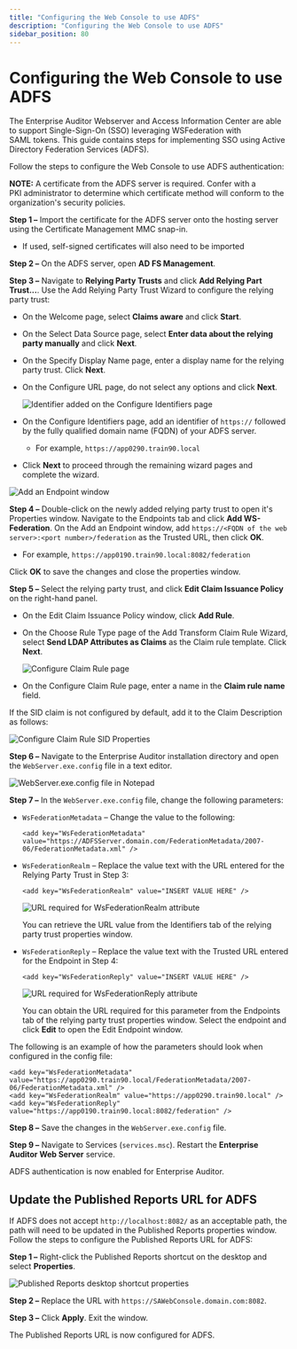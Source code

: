 ```yaml
---
title: "Configuring the Web Console to use ADFS"
description: "Configuring the Web Console to use ADFS"
sidebar_position: 80
---
```


# Configuring the Web Console to use ADFS

The Enterprise Auditor Webserver and Access Information Center are able to support Single-Sign-On
(SSO) leveraging WSFederation with SAML tokens. This guide contains steps for implementing SSO using
Active Directory Federation Services (ADFS).

Follow the steps to configure the Web Console to use ADFS authentication:

**NOTE:** A certificate from the ADFS server is required. Confer with a PKI administrator to
determine which certificate method will conform to the organization's security policies.

**Step 1 –** Import the certificate for the ADFS server onto the hosting server using the
Certificate Management MMC snap-in.

- If used, self-signed certificates will also need to be imported

**Step 2 –** On the ADFS server, open **AD FS Management**.

**Step 3 –** Navigate to **Relying Party Trusts** and click **Add Relying Part Trust...**. Use the
Add Relying Party Trust Wizard to configure the relying party trust:

- On the Welcome page, select **Claims aware** and click **Start**.
- On the Select Data Source page, select **Enter data about the relying party manually** and click
  **Next**.
- On the Specify Display Name page, enter a display name for the relying party trust. Click
  **Next**.
- On the Configure URL page, do not select any options and click **Next**.

    ![Identifier added on the Configure Identifiers page](/img/product_docs/accessanalyzer/11.6/install/application/reports/relyingpartytrustwizardidentifier.webp)

- On the Configure Identifiers page, add an identifier of `https://` followed by the fully qualified
  domain name (FQDN) of your ADFS server.

    - For example, `https://app0290.train90.local`

- Click **Next** to proceed through the remaining wizard pages and complete the wizard.

![Add an Endpoint window](/img/product_docs/accessanalyzer/11.6/install/application/reports/addanendpointwindow.webp)

**Step 4 –** Double-click on the newly added relying party trust to open it's Properties window.
Navigate to the Endpoints tab and click **Add WS-Federation**. On the Add an Endpoint window, add
`https://<FQDN of the web server>:<port number>/federation` as the Trusted URL, then click **OK**.

- For example, `https://app0190.train90.local:8082/federation`

Click **OK** to save the changes and close the properties window.

**Step 5 –** Select the relying party trust, and click **Edit Claim Issuance Policy** on the
right-hand panel.

- On the Edit Claim Issuance Policy window, click **Add Rule**.
- On the Choose Rule Type page of the Add Transform Claim Rule Wizard, select **Send LDAP Attributes
  as Claims** as the Claim rule template. Click **Next**.

    ![Configure Claim Rule page](/img/product_docs/accessanalyzer/11.6/install/application/reports/claimrulenameadfsconfig.webp)

- On the Configure Claim Rule page, enter a name in the **Claim rule name** field.

If the SID claim is not configured by default, add it to the Claim Description as follows:

![Configure Claim Rule SID Properties](/img/product_docs/accessanalyzer/11.6/install/application/reports/claimrulenamesidproperties.webp)

**Step 6 –** Navigate to the Enterprise Auditor installation directory and open the
`WebServer.exe.config` file in a text editor.

![WebServer.exe.config file in Notepad](/img/product_docs/accessanalyzer/11.6/install/application/reports/webserverexeconfigadfs.webp)

**Step 7 –** In the `WebServer.exe.config` file, change the following parameters:

- `WsFederationMetadata` – Change the value to the following:

    ```
    <add key="WsFederationMetadata" value="https://ADFSServer.domain.com/FederationMetadata/2007-06/FederationMetadata.xml" />
    ```

- `WsFederationRealm` – Replace the value text with the URL entered for the Relying Party Trust in
  Step 3:

    ```
    <add key="WsFederationRealm" value="INSERT VALUE HERE" />
    ```

    ![URL required for WsFederationRealm attribute](/img/product_docs/accessanalyzer/11.6/install/application/reports/wsfederationrealmurl.webp)

    You can retrieve the URL value from the Identifiers tab of the relying party trust properties
    window.

- `WsFederationReply` – Replace the value text with the Trusted URL entered for the Endpoint in Step
  4:

    ```
    <add key="WsFederationReply" value="INSERT VALUE HERE" />
    ```

    ![URL required for WsFederationReply attribute](/img/product_docs/accessanalyzer/11.6/install/application/reports/wsfederationreplyurl.webp)

    You can obtain the URL required for this parameter from the Endpoints tab of the relying party
    trust properties window. Select the endpoint and click **Edit** to open the Edit Endpoint
    window.

The following is an example of how the parameters should look when configured in the config file:

```
<add key="WsFederationMetadata" value="https://app0290.train90.local/FederationMetadata/2007-06/FederationMetadata.xml" />
<add key="WsFederationRealm" value="https://app0290.train90.local" /> 
<add key="WsFederationReply" value="https://app0190.train90.local:8082/federation" /> 
```

**Step 8 –** Save the changes in the `WebServer.exe.config` file.

**Step 9 –** Navigate to Services (`services.msc`). Restart the **Enterprise Auditor Web Server**
service.

ADFS authentication is now enabled for Enterprise Auditor.

## Update the Published Reports URL for ADFS

If ADFS does not accept `http://localhost:8082/` as an acceptable path, the path will need to be
updated in the Published Reports properties window. Follow the steps to configure the Published
Reports URL for ADFS:

**Step 1 –** Right-click the Published Reports shortcut on the desktop and select **Properties**.

![Published Reports desktop shortcut properties](/img/product_docs/accessanalyzer/11.6/install/application/reports/publishedreportsproperties.webp)

**Step 2 –** Replace the URL with `https://SAWebConsole.domain.com:8082`.

**Step 3 –** Click **Apply**. Exit the window.

The Published Reports URL is now configured for ADFS.
